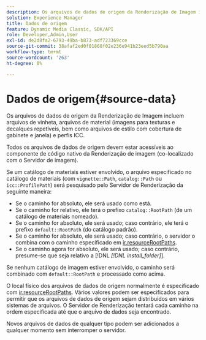 ```yaml
---
description: Os arquivos de dados de origem da Renderização de Imagem incluem arquivos de vinheta, arquivos de material (imagens para texturas e decalques repetíveis, bem como arquivos de estilo com cobertura de gabinete e janela) e perfis ICC.
solution: Experience Manager
title: Dados de origem
feature: Dynamic Media Classic, SDK/API
role: Developer,Admin,User
exl-id: de2d8fa2-6793-49ba-b873-adf723369cce
source-git-commit: 38afaf2ed0f01868f02e236e941b23eed5b790aa
workflow-type: tm+mt
source-wordcount: '263'
ht-degree: 0%

---
```


# Dados de origem{#source-data}

Os arquivos de dados de origem da Renderização de Imagem incluem arquivos de vinheta, arquivos de material (imagens para texturas e decalques repetíveis, bem como arquivos de estilo com cobertura de gabinete e janela) e perfis ICC.

Todos os arquivos de dados de origem devem estar acessíveis ao componente de código nativo da Renderização de imagem (co-localizado com o Servidor de imagem).

Se um catálogo de materiais estiver envolvido, o arquivo especificado no catálogo de materiais (com `vignette::Path`, `catalog::Path` ou `icc::ProfilePath`) será pesquisado pelo Servidor de Renderização da seguinte maneira:

* Se o caminho for absoluto, ele será usado como está.
* Se o caminho for relativo, ele terá o prefixo `catalog::RootPath` (de um catálogo de materiais nomeado).
* Se o caminho for absoluto, ele será usado; caso contrário, ele terá o prefixo `default::RootPath` (do catálogo padrão).
* Se o caminho for absoluto, ele será usado; caso contrário, o servidor o combina com o caminho especificado em [ir.resourceRootPaths](../../../../../../ir-api/server-admin/image-rendering-api-ref/c-ir-server-administration/c-ir-configuration-settings-reference/c-ir-resource-root-folders.md#concept-39a34d2239934079bb396e1bf568a9c2).
* Se o caminho agora for absoluto, ele será usado; caso contrário, presume-se que seja relativo a [!DNL *[!DNL install_folder]*].

Se nenhum catálogo de imagem estiver envolvido, o caminho será combinado com `default::RootPath` e processado como acima.

O local físico dos arquivos de dados de origem normalmente é especificado com [ir.resourceRootPaths](../../../../../../ir-api/server-admin/image-rendering-api-ref/c-ir-server-administration/c-ir-configuration-settings-reference/c-ir-resource-root-folders.md#concept-39a34d2239934079bb396e1bf568a9c2). Vários valores podem ser especificados para permitir que os arquivos de dados de origem sejam distribuídos em vários sistemas de arquivos. O Servidor de Renderização tentará cada caminho na ordem especificada até que o arquivo de dados seja encontrado.

Novos arquivos de dados de qualquer tipo podem ser adicionados a qualquer momento sem interromper o servidor.
